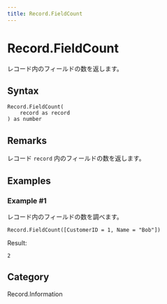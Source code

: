 ```yaml
---
title: Record.FieldCount
---
```


# Record.FieldCount


レコード内のフィールドの数を返します。


## Syntax

```powerquery
Record.FieldCount(
    record as record
) as number
```


## Remarks

レコード <code>record</code> 内のフィールドの数を返します。


## Examples

### Example #1 
レコード内のフィールドの数を調べます。
```powerquery
Record.FieldCount([CustomerID = 1, Name = "Bob"])
```

Result: 
```powerquery
2
```




## Category
Record.Information
